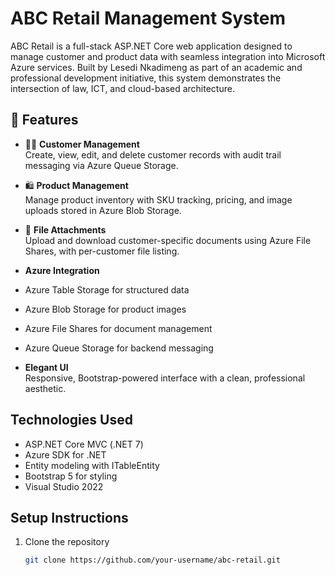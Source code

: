 # ABC Retail Management System

ABC Retail is a full-stack ASP.NET Core web application designed to manage customer and product data with seamless integration into Microsoft Azure services. Built by Lesedi Nkadimeng as part of an academic and professional development initiative, this system demonstrates the intersection of law, ICT, and cloud-based architecture.

## 🚀 Features

- 🧑‍💼 **Customer Management**  
  Create, view, edit, and delete customer records with audit trail messaging via Azure Queue Storage.

- 🛍️ **Product Management**  
  Manage product inventory with SKU tracking, pricing, and image uploads stored in Azure Blob Storage.

- 📁 **File Attachments**  
  Upload and download customer-specific documents using Azure File Shares, with per-customer file listing.

-  **Azure Integration**  
  - Azure Table Storage for structured data  
  - Azure Blob Storage for product images  
  - Azure File Shares for document management  
  - Azure Queue Storage for backend messaging

-  **Elegant UI**  
  Responsive, Bootstrap-powered interface with a clean, professional aesthetic.

## Technologies Used

- ASP.NET Core MVC (.NET 7)  
- Azure SDK for .NET  
- Entity modeling with ITableEntity  
- Bootstrap 5 for styling  
- Visual Studio 2022

## Setup Instructions

1. Clone the repository  
   ```bash
   git clone https://github.com/your-username/abc-retail.git
